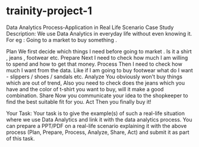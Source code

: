 # trainity-project-1
Data Analytics Process-Application in Real Life Scenario Case Study 
Description:
We use Data Analytics in everyday life without even knowing it.
For eg : Going to a market to buy something .

Plan
We first decide which things I need before going to market . Is it a shirt , jeans , footwear etc.
Prepare
Next I need to check how much I am willing to spend and how to get that money.
Process
Then I need to check how much I want from the data. Like if I am going to buy footwear what do I want - slippers / shoes / sandals etc.
Analyze
You obviously won't buy things which are out of trend, Also you need to check does the jeans which you have and the color of t-shirt you want to buy, will it make a good combination.
Share
Now you communicate your idea to the shopkeeper to find the best suitable fit for you.
Act
Then you finally buy it!

Your Task:
Your task is to give the example(s) of such a real-life situation where we use Data Analytics and link it with the data analytics process. You can prepare a PPT/PDF on a real-life scenario explaining it with the above process (Plan, Prepare, Process, Analyze, Share, Act) and submit it as part of this task.
